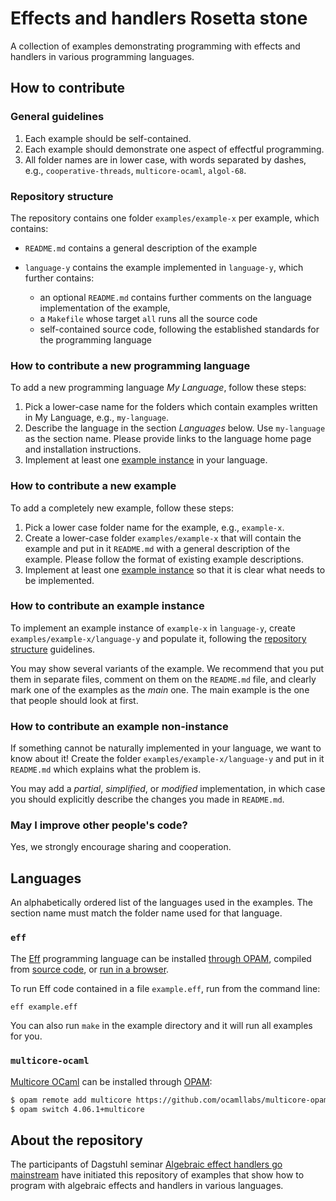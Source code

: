 # Effects and handlers Rosetta stone

A collection of examples demonstrating programming with effects and handlers in
various programming languages.

## How to contribute

### General guidelines

1. Each example should be self-contained.
2. Each example should demonstrate one aspect of effectful programming.
3. All folder names are in lower case, with words separated by dashes, e.g.,
   `cooperative-threads`, `multicore-ocaml`, `algol-68`.

### Repository structure

The repository contains one folder `examples/example-x` per example, which contains:

* `README.md` contains a general description of the example
* `language-y` contains the example implemented in `language-y`, which further
   contains:

   * an optional `README.md` contains further comments on the language
     implementation of the example,
   * a `Makefile` whose target `all` runs all the source code
   * self-contained source code, following the established standards for the
     programming language

### How to contribute a new programming language

To add a new programming language *My Language*, follow these steps:

1. Pick a lower-case name for the folders which contain examples written in My
   Language, e.g., `my-language`.
2. Describe the language in the section *Languages* below. Use `my-language` as
   the section name. Please provide links to the language home page and
   installation instructions.
3. Implement at least one [example
   instance](#how-to-contribute-an-example-instance) in your language.

### How to contribute a new example

To add a completely new example, follow these steps:

1. Pick a lower case folder name for the example, e.g., `example-x`.
2. Create a lower-case folder `examples/example-x` that will contain the example
   and put in it `README.md` with a general description of the example. Please
   follow the format of existing example descriptions.
3. Implement at least one [example
   instance](#how-to-contribute-an-example-instance) so that it is clear what
   needs to be implemented.

### How to contribute an example instance

To implement an example instance of `example-x` in `language-y`, create
`examples/example-x/language-y` and populate it, following the [repository
structure](#repository-structure) guidelines.

You may show several variants of the example. We recommend that you put them in
separate files, comment on them on the `README.md` file, and clearly mark one of
the examples as the *main* one. The main example is the one that people should
look at first.

### How to contribute an example non-instance

If something cannot be naturally implemented in your language, we want to know
about it! Create the folder `examples/example-x/language-y` and put in it
`README.md` which explains what the problem is.

You may add a *partial*, *simplified*, or *modified* implementation, in which
case you should explicitly describe the changes you made in `README.md`.

### May I improve other people's code?

Yes, we strongly encourage sharing and cooperation.

## Languages

An alphabetically ordered list of the languages used in the examples. The
section name must match the folder name used for that language.

### `eff`

The [Eff](http://www.eff-lang.org/) programming language can be installed
[through OPAM](https://github.com/matijapretnar/eff/#installing-with-opam),
compiled from [source code](https://github.com/matijapretnar/eff/), or [run in a
browser](http://www.eff-lang.org/try/).

To run Eff code contained in a file `example.eff`, run from the command line:

```bash
eff example.eff
```

You can also run `make` in the example directory and it will run all examples for you.


### `multicore-ocaml`

[Multicore OCaml](https://github.com/ocamllabs/ocaml-multicore) can be installed
through [OPAM](https://opam.ocaml.org):

```bash
$ opam remote add multicore https://github.com/ocamllabs/multicore-opam.git
$ opam switch 4.06.1+multicore
```

## About the repository

The participants of Dagstuhl seminar [Algebraic effect handlers go
mainstream](https://www.dagstuhl.de/en/program/calendar/semhp/?semnr=18172) have
initiated this repository of examples that show how to program with algebraic
effects and handlers in various languages.
